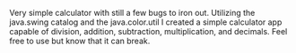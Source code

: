 Very simple calculator with still a few bugs to iron out. Utilizing the java.swing catalog and the java.color.util I created a simple calculator app capable of division, addition, subtraction, multiplication, and decimals. Feel free to use but know that it can break. 
